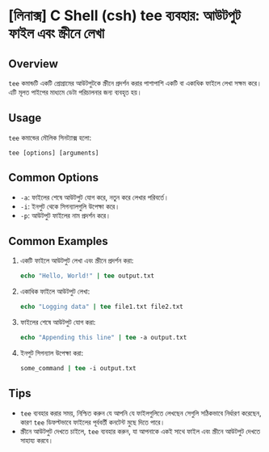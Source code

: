 # [লিনাক্স] C Shell (csh) tee ব্যবহার: আউটপুট ফাইল এবং স্ক্রীনে লেখা

## Overview
`tee` কমান্ডটি একটি প্রোগ্রামের আউটপুটকে স্ক্রীনে প্রদর্শন করার পাশাপাশি একটি বা একাধিক ফাইলে লেখা সক্ষম করে। এটি মূলত পাইপের মাধ্যমে ডেটা পরিচালনার জন্য ব্যবহৃত হয়।

## Usage
`tee` কমান্ডের মৌলিক সিনট্যাক্স হলো:

```
tee [options] [arguments]
```

## Common Options
- `-a`: ফাইলের শেষে আউটপুট যোগ করে, নতুন করে লেখার পরিবর্তে।
- `-i`: ইনপুট থেকে সিগন্যালগুলি উপেক্ষা করে।
- `-p`: আউটপুট ফাইলের নাম প্রদর্শন করে।

## Common Examples
1. একটি ফাইলে আউটপুট লেখা এবং স্ক্রীনে প্রদর্শন করা:
   ```csh
   echo "Hello, World!" | tee output.txt
   ```

2. একাধিক ফাইলে আউটপুট লেখা:
   ```csh
   echo "Logging data" | tee file1.txt file2.txt
   ```

3. ফাইলের শেষে আউটপুট যোগ করা:
   ```csh
   echo "Appending this line" | tee -a output.txt
   ```

4. ইনপুট সিগন্যাল উপেক্ষা করা:
   ```csh
   some_command | tee -i output.txt
   ```

## Tips
- `tee` ব্যবহার করার সময়, নিশ্চিত করুন যে আপনি যে ফাইলগুলিতে লেখছেন সেগুলি সঠিকভাবে নির্ধারণ করেছেন, কারণ `tee` ডিফল্টভাবে ফাইলের পূর্ববর্তী কনটেন্ট মুছে দিতে পারে।
- স্ক্রীনে আউটপুট দেখতে চাইলে, `tee` ব্যবহার করুন, যা আপনাকে একই সাথে ফাইল এবং স্ক্রীনে আউটপুট দেখতে সাহায্য করবে।